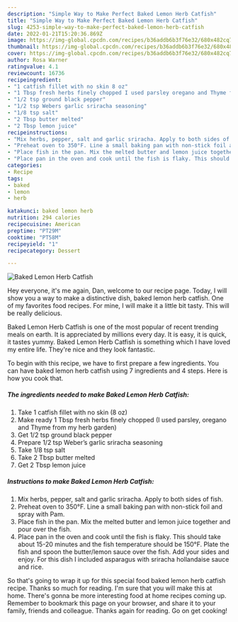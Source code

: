```yaml
---
description: "Simple Way to Make Perfect Baked Lemon Herb Catfish"
title: "Simple Way to Make Perfect Baked Lemon Herb Catfish"
slug: 4253-simple-way-to-make-perfect-baked-lemon-herb-catfish
date: 2022-01-21T15:20:36.869Z
image: https://img-global.cpcdn.com/recipes/b36addb6b3f76e32/680x482cq70/baked-lemon-herb-catfish-recipe-main-photo.jpg
thumbnail: https://img-global.cpcdn.com/recipes/b36addb6b3f76e32/680x482cq70/baked-lemon-herb-catfish-recipe-main-photo.jpg
cover: https://img-global.cpcdn.com/recipes/b36addb6b3f76e32/680x482cq70/baked-lemon-herb-catfish-recipe-main-photo.jpg
author: Rosa Warner
ratingvalue: 4.1
reviewcount: 16736
recipeingredient:
- "1 catfish fillet with no skin 8 oz"
- "1 Tbsp fresh herbs finely chopped I used parsley oregano and Thyme from my herb garden"
- "1/2 tsp ground black pepper"
- "1/2 tsp Webers garlic sriracha seasoning"
- "1/8 tsp salt"
- "2 Tbsp butter melted"
- "2 Tbsp lemon juice"
recipeinstructions:
- "Mix herbs, pepper, salt and garlic sriracha. Apply to both sides of fish."
- "Preheat oven to 350°F. Line a small baking pan with non-stick foil and spray with Pam."
- "Place fish in the pan. Mix the melted butter and lemon juice together and pour over the fish."
- "Place pan in the oven and cook until the fish is flaky. This should take about 15-20 minutes and the fish temperature should be 150°F. Plate the fish and spoon the butter/lemon sauce over the fish. Add your sides and enjoy. For this dish I included asparagus with sriracha hollandaise sauce and rice."
categories:
- Recipe
tags:
- baked
- lemon
- herb

katakunci: baked lemon herb 
nutrition: 294 calories
recipecuisine: American
preptime: "PT29M"
cooktime: "PT58M"
recipeyield: "1"
recipecategory: Dessert

---
```



![Baked Lemon Herb Catfish](https://img-global.cpcdn.com/recipes/b36addb6b3f76e32/680x482cq70/baked-lemon-herb-catfish-recipe-main-photo.jpg)

Hey everyone, it's me again, Dan, welcome to our recipe page. Today, I will show you a way to make a distinctive dish, baked lemon herb catfish. One of my favorites food recipes. For mine, I will make it a little bit tasty. This will be really delicious.



Baked Lemon Herb Catfish is one of the most popular of recent trending meals on earth. It is appreciated by millions every day. It is easy, it is quick, it tastes yummy. Baked Lemon Herb Catfish is something which I have loved my entire life. They're nice and they look fantastic.


To begin with this recipe, we have to first prepare a few ingredients. You can have baked lemon herb catfish using 7 ingredients and 4 steps. Here is how you cook that.

<!--inarticleads1-->

##### The ingredients needed to make Baked Lemon Herb Catfish:

1. Take 1 catfish fillet with no skin (8 oz)
1. Make ready 1 Tbsp fresh herbs finely chopped (I used parsley, oregano and Thyme from my herb garden)
1. Get 1/2 tsp ground black pepper
1. Prepare 1/2 tsp Weber’s garlic sriracha seasoning
1. Take 1/8 tsp salt
1. Take 2 Tbsp butter melted
1. Get 2 Tbsp lemon juice




<!--inarticleads2-->

##### Instructions to make Baked Lemon Herb Catfish:

1. Mix herbs, pepper, salt and garlic sriracha. Apply to both sides of fish.
1. Preheat oven to 350°F. Line a small baking pan with non-stick foil and spray with Pam.
1. Place fish in the pan. Mix the melted butter and lemon juice together and pour over the fish.
1. Place pan in the oven and cook until the fish is flaky. This should take about 15-20 minutes and the fish temperature should be 150°F. Plate the fish and spoon the butter/lemon sauce over the fish. Add your sides and enjoy. For this dish I included asparagus with sriracha hollandaise sauce and rice.




So that's going to wrap it up for this special food baked lemon herb catfish recipe. Thanks so much for reading. I'm sure that you will make this at home. There's gonna be more interesting food at home recipes coming up. Remember to bookmark this page on your browser, and share it to your family, friends and colleague. Thanks again for reading. Go on get cooking!
